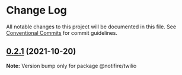 # Change Log

All notable changes to this project will be documented in this file.
See [Conventional Commits](https://conventionalcommits.org) for commit guidelines.

## [0.2.1](https://github.com/notifirehq/twilio/compare/v0.1.4...v0.2.1) (2021-10-20)

**Note:** Version bump only for package @notifire/twilio

